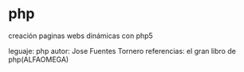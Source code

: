 # php

creación paginas webs dinámicas con php5

leguaje: php
autor: Jose Fuentes Tornero
referencias: el gran libro de php(ALFAOMEGA)
